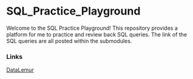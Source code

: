 # SQL_Practice_Playground

Welcome to the SQL Practice Playground! This repository provides a platform for me to practice and review back SQL queries.
The link of the SQL queries are all posted within the submodules. 

### Links
[DataLemur](https://datalemur.com/questions)
